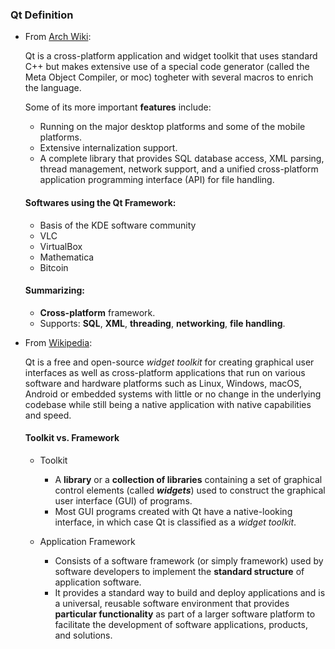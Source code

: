 ### Qt Definition

- From [Arch Wiki](https://wiki.archlinux.org/index.php/Qt):

	Qt is a cross-platform application and widget toolkit that uses standard C++ but makes extensive use of a special code generator (called the Meta Object Compiler, or moc) togheter with several macros to enrich the language.

	Some of its more important **features** include:
	- Running on the major desktop platforms and some of the mobile platforms.
	- Extensive internalization support.
	- A complete library that provides SQL database access, XML parsing, thread management, network support, and a unified cross-platform application programming interface (API) for file handling.

	#### Softwares using the Qt Framework:
	-  Basis of the KDE software community
	-  VLC
	-  VirtualBox
	-  Mathematica
	-  Bitcoin

	#### Summarizing:
	- **Cross-platform** framework.
	- Supports: **SQL**, **XML**, **threading**, **networking**, **file handling**.


- From [Wikipedia](https://en.wikipedia.org/wiki/Qt_(software)):

	Qt is a free and open-source *widget toolkit* for creating graphical user interfaces as well as cross-platform applications that run on various software and hardware platforms such as Linux, Windows, macOS, Android or embedded systems with little or no change in the underlying codebase while still being a native application with native capabilities and speed.


	#### Toolkit vs. Framework

	- Toolkit
		+ A **library** or a **collection of libraries** containing a set of graphical control elements (called ***widgets***) used to construct the graphical user interface (GUI) of programs.
		+ Most GUI programs created with Qt have a native-looking interface, in which case Qt is classified as a *widget toolkit*.

	- Application Framework
		+ Consists of a software framework (or simply framework) used by software developers to implement the **standard structure** of application software.
		+ It provides a standard way to build and deploy applications and is a universal, reusable software environment that provides **particular functionality** as part of a larger software platform to facilitate the development of software applications, products, and solutions.